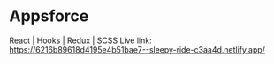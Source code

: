 # Appsforce

React | Hooks | Redux | SCSS
Live link: https://6216b89618d4195e4b51bae7--sleepy-ride-c3aa4d.netlify.app/
